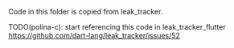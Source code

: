 Code in this folder is copied from leak_tracker.

TODO(polina-c): start referencing this code in leak_tracker_flutter
https://github.com/dart-lang/leak_tracker/issues/52
